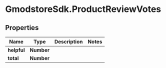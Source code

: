 # GmodstoreSdk.ProductReviewVotes

## Properties

Name | Type | Description | Notes
------------ | ------------- | ------------- | -------------
**helpful** | **Number** |  | 
**total** | **Number** |  | 


